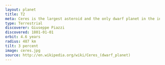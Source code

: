 ```yaml
---
layout: planet
title: T2
meta: Ceres is the largest asteroid and the only dwarf planet in the inner Solar system
type: Terrestrial 
discoverer: Giuseppe Piazzi
discovered: 1801-01-01
orbit: 4.6 years
radius: 487 km
tilt: 3 percent
image: ceres.jpg
source: http://en.wikipedia.org/wiki/Ceres_(dwarf_planet)
---
```


